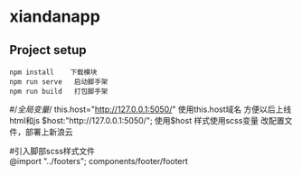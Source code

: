 # xiandanapp
## Project setup
```
npm install    下载模块
npm run serve   启动脚手架
npm run build   打包脚手架
```
#/*全局变量*/
this.host="http://127.0.0.1:5050/"   使用this.host域名 方便以后上线   html和js
$host:"http://127.0.0.1:5050/";       使用$host  样式使用scss变量
改配置文件，部署上新浪云

#引入脚部scss样式文件    
 @import "../footers";   components/footer/footert
